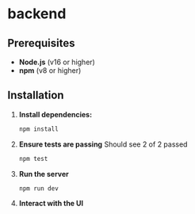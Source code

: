 # backend

## Prerequisites

- **Node.js** (v16 or higher)
- **npm** (v8 or higher)

## Installation

1. **Install dependencies:**

   ```bash
   npm install
2. **Ensure tests are passing**
   Should see 2 of 2 passed
   ```bash
   npm test
3. **Run the server**
   ```bash
   npm run dev

4. **Interact with the UI**
